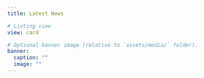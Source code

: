 ```yaml
---
title: Latest News

# Listing view
view: card

# Optional banner image (relative to `assets/media/` folder).
banner:
  caption: ""
  image: ""
---
```

